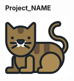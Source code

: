 ## Project_NAME
<div class="title_screenshot">

![Screenshot of Doxygen Awesome CSS](docs/img/Untitled.png)

</div>


